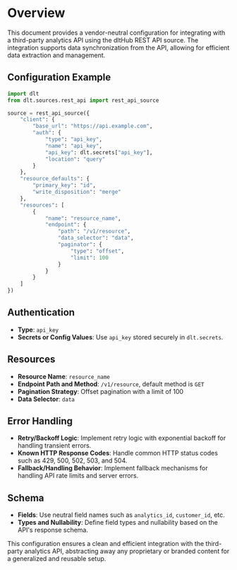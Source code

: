 # Overview

This document provides a vendor-neutral configuration for integrating with a third-party analytics API using the dltHub REST API source. The integration supports data synchronization from the API, allowing for efficient data extraction and management.

## Configuration Example

```python
import dlt
from dlt.sources.rest_api import rest_api_source

source = rest_api_source({
    "client": {
        "base_url": "https://api.example.com",
        "auth": {
            "type": "api_key",
            "name": "api_key",
            "api_key": dlt.secrets["api_key"],
            "location": "query"
        }
    },
    "resource_defaults": {
        "primary_key": "id",
        "write_disposition": "merge"
    },
    "resources": [
        {
            "name": "resource_name",
            "endpoint": {
                "path": "/v1/resource",
                "data_selector": "data",
                "paginator": {
                    "type": "offset",
                    "limit": 100
                }
            }
        }
    ]
})
```

## Authentication

- **Type**: `api_key`
- **Secrets or Config Values**: Use `api_key` stored securely in `dlt.secrets`.

## Resources

- **Resource Name**: `resource_name`
- **Endpoint Path and Method**: `/v1/resource`, default method is `GET`
- **Pagination Strategy**: Offset pagination with a limit of 100
- **Data Selector**: `data`

## Error Handling

- **Retry/Backoff Logic**: Implement retry logic with exponential backoff for handling transient errors.
- **Known HTTP Response Codes**: Handle common HTTP status codes such as 429, 500, 502, 503, and 504.
- **Fallback/Handling Behavior**: Implement fallback mechanisms for handling API rate limits and server errors.

## Schema

- **Fields**: Use neutral field names such as `analytics_id`, `customer_id`, etc.
- **Types and Nullability**: Define field types and nullability based on the API's response schema.

This configuration ensures a clean and efficient integration with the third-party analytics API, abstracting away any proprietary or branded content for a generalized and reusable setup.